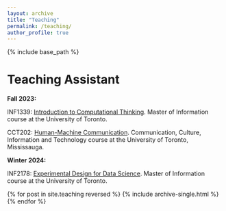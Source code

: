 ```yaml
---
layout: archive
title: "Teaching"
permalink: /teaching/
author_profile: true
---
```



{% include base_path %}

Teaching Assistant
======

**Fall 2023:**

INF1339: [Introduction to Computational Thinking](https://ischool.utoronto.ca/course/introduction-to-computational-thinking/). Master of Information course at the University of Toronto.

CCT202: [Human-Machine Communication](https://utm.calendar.utoronto.ca/course/cct202h5). Communication, Culture, Information and Technology course at the University of Toronto, Mississauga.


**Winter 2024:**

INF2178: [Experimental Design for Data Science](https://ischool.utoronto.ca/course/experimental-design-for-data-science/). Master of Information course at the University of Toronto.

{% for post in site.teaching reversed %}
  {% include archive-single.html %}
{% endfor %}
